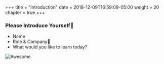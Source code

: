+++
title = "Introduction"
date = 2018-12-09T16:59:09-05:00
weight = 20
chapter = true
+++

### Please Introduce Yourself 

* Name
* Role & Company
* What would you like to learn today?

![Awesome](/intro-k8s/images/awesome.png)